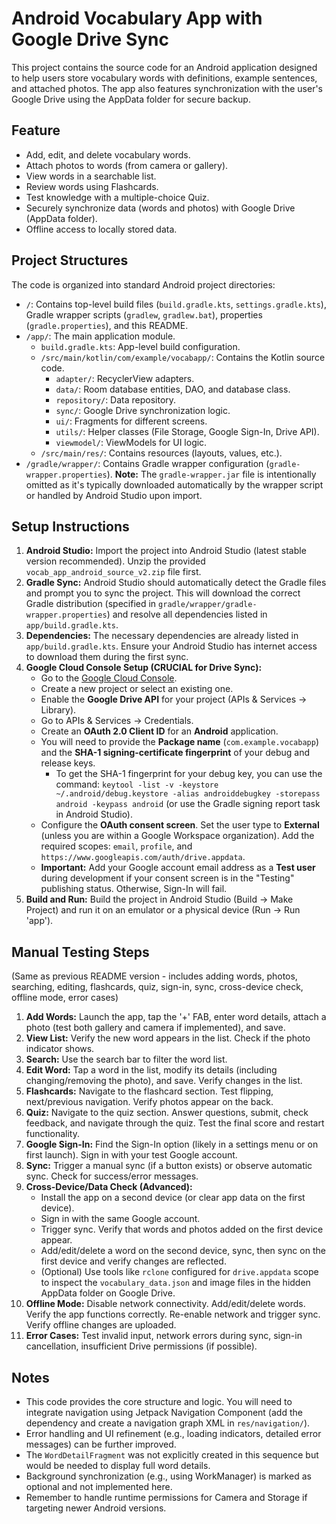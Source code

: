 # Android Vocabulary App with Google Drive Sync

This project contains the source code for an Android application designed to help users store vocabulary words with definitions, example sentences, and attached photos. The app also features synchronization with the user's Google Drive using the AppData folder for secure backup.

## Feature

*   Add, edit, and delete vocabulary words.
*   Attach photos to words (from camera or gallery).
*   View words in a searchable list.
*   Review words using Flashcards.
*   Test knowledge with a multiple-choice Quiz.
*   Securely synchronize data (words and photos) with Google Drive (AppData folder).
*   Offline access to locally stored data.

## Project Structures

The code is organized into standard Android project directories:

*   `/`: Contains top-level build files (`build.gradle.kts`, `settings.gradle.kts`), Gradle wrapper scripts (`gradlew`, `gradlew.bat`), properties (`gradle.properties`), and this README.
*   `/app/`: The main application module.
    *   `build.gradle.kts`: App-level build configuration.
    *   `/src/main/kotlin/com/example/vocabapp/`: Contains the Kotlin source code.
        *   `adapter/`: RecyclerView adapters.
        *   `data/`: Room database entities, DAO, and database class.
        *   `repository/`: Data repository.
        *   `sync/`: Google Drive synchronization logic.
        *   `ui/`: Fragments for different screens.
        *   `utils/`: Helper classes (File Storage, Google Sign-In, Drive API).
        *   `viewmodel/`: ViewModels for UI logic.
    *   `/src/main/res/`: Contains resources (layouts, values, etc.).
*   `/gradle/wrapper/`: Contains Gradle wrapper configuration (`gradle-wrapper.properties`). **Note:** The `gradle-wrapper.jar` file is intentionally omitted as it's typically downloaded automatically by the wrapper script or handled by Android Studio upon import.

## Setup Instructions

1.  **Android Studio:** Import the project into Android Studio (latest stable version recommended). Unzip the provided `vocab_app_android_source_v2.zip` file first.
2.  **Gradle Sync:** Android Studio should automatically detect the Gradle files and prompt you to sync the project. This will download the correct Gradle distribution (specified in `gradle/wrapper/gradle-wrapper.properties`) and resolve all dependencies listed in `app/build.gradle.kts`.
3.  **Dependencies:** The necessary dependencies are already listed in `app/build.gradle.kts`. Ensure your Android Studio has internet access to download them during the first sync.
4.  **Google Cloud Console Setup (CRUCIAL for Drive Sync):**
    *   Go to the [Google Cloud Console](https://console.cloud.google.com/).
    *   Create a new project or select an existing one.
    *   Enable the **Google Drive API** for your project (APIs & Services -> Library).
    *   Go to APIs & Services -> Credentials.
    *   Create an **OAuth 2.0 Client ID** for an **Android** application.
    *   You will need to provide the **Package name** (`com.example.vocabapp`) and the **SHA-1 signing-certificate fingerprint** of your debug and release keys.
        *   To get the SHA-1 fingerprint for your debug key, you can use the command: `keytool -list -v -keystore ~/.android/debug.keystore -alias androiddebugkey -storepass android -keypass android` (or use the Gradle signing report task in Android Studio).
    *   Configure the **OAuth consent screen**. Set the user type to **External** (unless you are within a Google Workspace organization). Add the required scopes: `email`, `profile`, and `https://www.googleapis.com/auth/drive.appdata`.
    *   **Important:** Add your Google account email address as a **Test user** during development if your consent screen is in the "Testing" publishing status. Otherwise, Sign-In will fail.
5.  **Build and Run:** Build the project in Android Studio (Build -> Make Project) and run it on an emulator or a physical device (Run -> Run 'app').

## Manual Testing Steps

(Same as previous README version - includes adding words, photos, searching, editing, flashcards, quiz, sign-in, sync, cross-device check, offline mode, error cases)

1.  **Add Words:** Launch the app, tap the '+' FAB, enter word details, attach a photo (test both gallery and camera if implemented), and save.
2.  **View List:** Verify the new word appears in the list. Check if the photo indicator shows.
3.  **Search:** Use the search bar to filter the word list.
4.  **Edit Word:** Tap a word in the list, modify its details (including changing/removing the photo), and save. Verify changes in the list.
5.  **Flashcards:** Navigate to the flashcard section. Test flipping, next/previous navigation. Verify photos appear on the back.
6.  **Quiz:** Navigate to the quiz section. Answer questions, submit, check feedback, and navigate through the quiz. Test the final score and restart functionality.
7.  **Google Sign-In:** Find the Sign-In option (likely in a settings menu or on first launch). Sign in with your test Google account.
8.  **Sync:** Trigger a manual sync (if a button exists) or observe automatic sync. Check for success/error messages.
9.  **Cross-Device/Data Check (Advanced):**
    *   Install the app on a second device (or clear app data on the first device).
    *   Sign in with the same Google account.
    *   Trigger sync. Verify that words and photos added on the first device appear.
    *   Add/edit/delete a word on the second device, sync, then sync on the first device and verify changes are reflected.
    *   (Optional) Use tools like `rclone` configured for `drive.appdata` scope to inspect the `vocabulary_data.json` and image files in the hidden AppData folder on Google Drive.
10. **Offline Mode:** Disable network connectivity. Add/edit/delete words. Verify the app functions correctly. Re-enable network and trigger sync. Verify offline changes are uploaded.
11. **Error Cases:** Test invalid input, network errors during sync, sign-in cancellation, insufficient Drive permissions (if possible).

## Notes

*   This code provides the core structure and logic. You will need to integrate navigation using Jetpack Navigation Component (add the dependency and create a navigation graph XML in `res/navigation/`).
*   Error handling and UI refinement (e.g., loading indicators, detailed error messages) can be further improved.
*   The `WordDetailFragment` was not explicitly created in this sequence but would be needed to display full word details.
*   Background synchronization (e.g., using WorkManager) is marked as optional and not implemented here.
*   Remember to handle runtime permissions for Camera and Storage if targeting newer Android versions.
